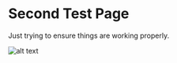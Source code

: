 <!--
Test Post 2
2019-1-04
Meta,Test Post
Another test post.
-->

# Second Test Page

Just trying to ensure things are working properly.

![alt text](image.png)
